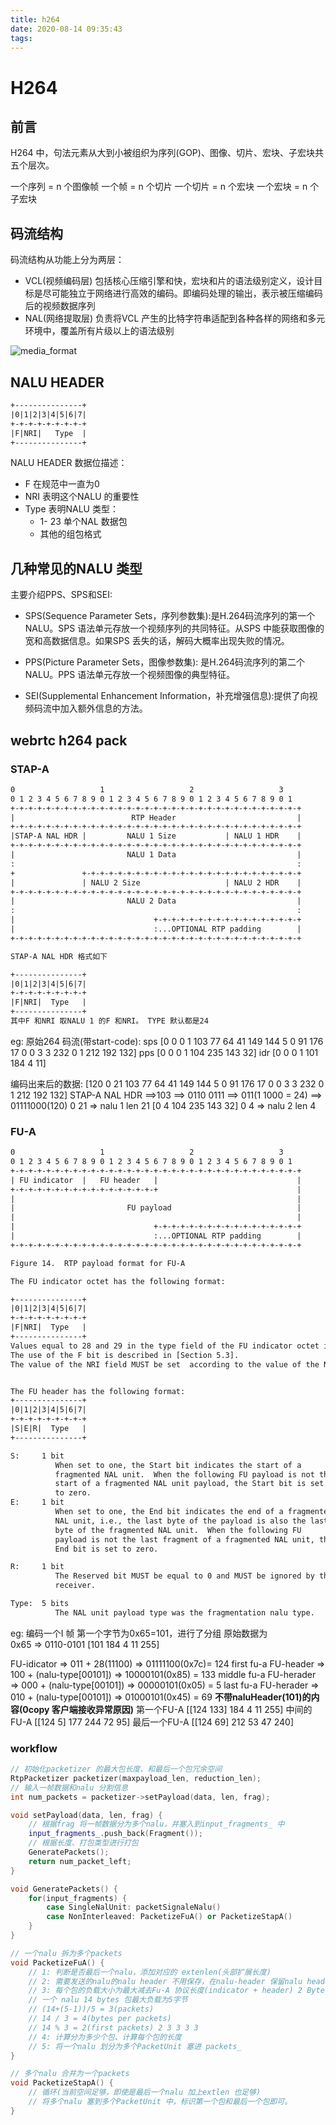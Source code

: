 ```yaml
---
title: h264
date: 2020-08-14 09:35:43
tags:
---
```


# H264

## 前言

H264 中，句法元素从大到小被组织为序列(GOP)、图像、切片、宏块、子宏块共五个层次。

一个序列 = n 个图像帧
一个帧 = n 个切片
一个切片 = n 个宏块
一个宏块 = n 个子宏块  

## 码流结构

码流结构从功能上分为两层：
* VCL(视频编码层)
    包括核心压缩引擎和快，宏块和片的语法级别定义，设计目标是尽可能独立于网络进行高效的编码。即编码处理的输出，表示被压缩编码后的视频数据序列
* NAL(网络提取层)
    负责将VCL 产生的比特字符串适配到各种各样的网络和多元环境中，覆盖所有片级以上的语法级别

![media_format](./media_foramt.png)

## NALU HEADER

```txt
+---------------+
|0|1|2|3|4|5|6|7|
+-+-+-+-+-+-+-+-+
|F|NRI|   Type  |
+---------------+
```

NALU HEADER 数据位描述：
* F 在规范中一直为0
* NRI 表明这个NALU 的重要性
* Type 表明NALU 类型：
    *    1- 23 单个NAL 数据包
    *    其他的组包格式

## 几种常见的NALU 类型

主要介绍PPS、SPS和SEI:

* SPS(Sequence Parameter Sets，序列参数集):是H.264码流序列的第一个NALU。SPS 语法单元存放一个视频序列的共同特征。从SPS 中能获取图像的宽和高数据信息。如果SPS 丢失的话，解码大概率出现失败的情况。

* PPS(Picture Parameter Sets，图像参数集): 是H.264码流序列的第二个NALU。PPS 语法单元存放一个视频图像的典型特征。

* SEI(Supplemental Enhancement Information，补充增强信息):提供了向视频码流中加入额外信息的方法。


## webrtc h264 pack

### STAP-A
```txt
0                   1                   2                   3
0 1 2 3 4 5 6 7 8 9 0 1 2 3 4 5 6 7 8 9 0 1 2 3 4 5 6 7 8 9 0 1
+-+-+-+-+-+-+-+-+-+-+-+-+-+-+-+-+-+-+-+-+-+-+-+-+-+-+-+-+-+-+-+-+
|                          RTP Header                           |
+-+-+-+-+-+-+-+-+-+-+-+-+-+-+-+-+-+-+-+-+-+-+-+-+-+-+-+-+-+-+-+-+
|STAP-A NAL HDR |         NALU 1 Size           | NALU 1 HDR    |
+-+-+-+-+-+-+-+-+-+-+-+-+-+-+-+-+-+-+-+-+-+-+-+-+-+-+-+-+-+-+-+-+
|                         NALU 1 Data                           |
:                                                               :
+               +-+-+-+-+-+-+-+-+-+-+-+-+-+-+-+-+-+-+-+-+-+-+-+-+
|               | NALU 2 Size                   | NALU 2 HDR    |
+-+-+-+-+-+-+-+-+-+-+-+-+-+-+-+-+-+-+-+-+-+-+-+-+-+-+-+-+-+-+-+-+
|                         NALU 2 Data                           |
:                                                               :
|                               +-+-+-+-+-+-+-+-+-+-+-+-+-+-+-+-+
|                               :...OPTIONAL RTP padding        |
+-+-+-+-+-+-+-+-+-+-+-+-+-+-+-+-+-+-+-+-+-+-+-+-+-+-+-+-+-+-+-+-+

STAP-A NAL HDR 格式如下

+---------------+
|0|1|2|3|4|5|6|7|
+-+-+-+-+-+-+-+-+
|F|NRI|  Type   |
+---------------+
其中F 和NRI 取NALU 1 的F 和NRI。 TYPE 默认都是24
```

eg:
原始264 码流(带start-code):
sps [0  0  0  1  103  77  64  41  149  144  5  0  91  176  17  0  0  3  3  232  0  1  212  192  132]  pps [0  0  0  1  104  235  143  32] idr [0  0  0  1  101  184  4  11]

编码出来后的数据:
[120  0  21  103  77  64  41  149  144  5  0  91  176  17  0  0  3  3  232  0  1  212  192  132]
STAP-A NAL HDR ==>103 ==> 0110 0111 ==> 011(1 1000 = 24) ==> 01111000(120)
0 21 => nalu 1 len 21 
[0  4  104  235  143  32]
0 4  => nalu 2 len 4

### FU-A

```txt
0                   1                   2                   3
0 1 2 3 4 5 6 7 8 9 0 1 2 3 4 5 6 7 8 9 0 1 2 3 4 5 6 7 8 9 0 1
+-+-+-+-+-+-+-+-+-+-+-+-+-+-+-+-+-+-+-+-+-+-+-+-+-+-+-+-+-+-+-+-+
| FU indicator  |   FU header   |                               |
+-+-+-+-+-+-+-+-+-+-+-+-+-+-+-+-+                               |
|                                                               |
|                         FU payload                            |
|                                                               |
|                               +-+-+-+-+-+-+-+-+-+-+-+-+-+-+-+-+
|                               :...OPTIONAL RTP padding        |
+-+-+-+-+-+-+-+-+-+-+-+-+-+-+-+-+-+-+-+-+-+-+-+-+-+-+-+-+-+-+-+-+

Figure 14.  RTP payload format for FU-A

The FU indicator octet has the following format:

+---------------+
|0|1|2|3|4|5|6|7|
+-+-+-+-+-+-+-+-+
|F|NRI|  Type   |
+---------------+
Values equal to 28 and 29 in the type field of the FU indicator octet identify an FU-A and an FU-B, respectively. 
The use of the F bit is described in [Section 5.3].  
The value of the NRI field MUST be set  according to the value of the NRI field in the fragmented NAL unit.


The FU header has the following format:
+---------------+
|0|1|2|3|4|5|6|7|
+-+-+-+-+-+-+-+-+
|S|E|R|  Type   |
+---------------+

S:     1 bit
          When set to one, the Start bit indicates the start of a
          fragmented NAL unit.  When the following FU payload is not the
          start of a fragmented NAL unit payload, the Start bit is set
          to zero.
E:     1 bit
          When set to one, the End bit indicates the end of a fragmented
          NAL unit, i.e., the last byte of the payload is also the last
          byte of the fragmented NAL unit.  When the following FU
          payload is not the last fragment of a fragmented NAL unit, the
          End bit is set to zero.

R:     1 bit
          The Reserved bit MUST be equal to 0 and MUST be ignored by the
          receiver.

Type:  5 bits
          The NAL unit payload type was the fragmentation nalu type. 
```
eg: 编码一个I 帧 第一个字节为0x65=101，进行了分组
原始数据为  
0x65 => 0110-0101
[101  184  4  11  255]

FU-idicator => 011 + 28(11100) => 01111100(0x7c)= 124
first fu-a FU-header => 100 + (nalu-type[00101])  => 10000101(0x85) = 133
middle fu-a FU-herader => 000 + (nalu-type[00101]) => 00000101(0x05) = 5
last fu-a FU-herader => 010 + (nalu-type[00101]) => 01000101(0x45) = 69
**不带naluHeader(101)的内容(0copy 客户端接收异常原因)**
第一个FU-A
[[124  133]  184  4  11  255]
中间的FU-A
[[124  5]  177  244  72  95]
最后一个FU-A
[[124  69]  212  53  47  240]

### workflow

```c++
// 初始化packetizer 的最大包长度、和最后一个包冗余空间
RtpPacketizer packetizer(maxpayload_len, reduction_len);
// 输入一帧数据和nalu 分割信息
int num_packets = packetizer->setPayload(data, len, frag);

void setPayload(data, len, frag) {
    // 根据frag 将一帧数据分为多个nalu，并塞入到input_fragments_ 中
    input_fragments_.push_back(Fragment());
    // 根据长度、打包类型进行打包
    GeneratePackets();
    return num_packet_left;
}

void GeneratePackets() {
    for(input_fragments) {
        case SingleNalUnit: packetSignaleNalu()
        case NonInterleaved: PacketizeFuA() or PacketizeStapA()
    }
}

// 一个nalu 拆为多个packets
void PacketizeFuA() {
    // 1: 判断是否最后一个nalu，添加对应的 extenlen(头部扩展长度)
    // 2: 需要发送的nalu的nalu header 不用保存，在nalu-header 保留nalu header 类型(fragment.length = naluHeadLen)
    // 3: 每个包的负载大小为最大减去Fu-A 协议长度(indicator + header) 2 Byte
    // 一个 nalu 14 bytes 包最大负载为5字节 
    // (14+(5-1))/5 = 3(packets)  
    // 14 / 3 = 4(bytes per packets) 
    // 14 % 3 = 2(first packets) 2 3 3 3 3
    // 4: 计算分为多少个包、计算每个包的长度
    // 5: 将一个nalu 划分为多个PacketUnit 塞进 packets_
}

// 多个nalu 合并为一个packets
void PacketizeStapA() {
    // 循环(当前空间足够，即使是最后一个nalu 加上extlen 也足够)
    // 将多个nalu 塞到多个PacketUnit 中，标识第一个包和最后一个包即可。
}
```